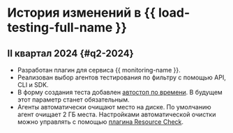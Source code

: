 # История изменений в {{ load-testing-full-name }}

## II квартал 2024 {#q2-2024}

* Разработан плагин для сервиса {{ monitoring-name }}.
* Реализован выбор агентов тестирования по фильтру с помощью API, CLI и SDK.
* В форму создания теста добавлен [автостоп по времени](./concepts/auto-stop.md). В будущем этот параметр станет обязательным.
* Агенты автоматически очищают место на диске. По умолчанию агент очищает 2 ГБ места. Настройками автоматической очистки можно управлять с помощью [плагина Resource Check](https://yandextank.readthedocs.io/en/latest/core_and_modules.html#resource-check).